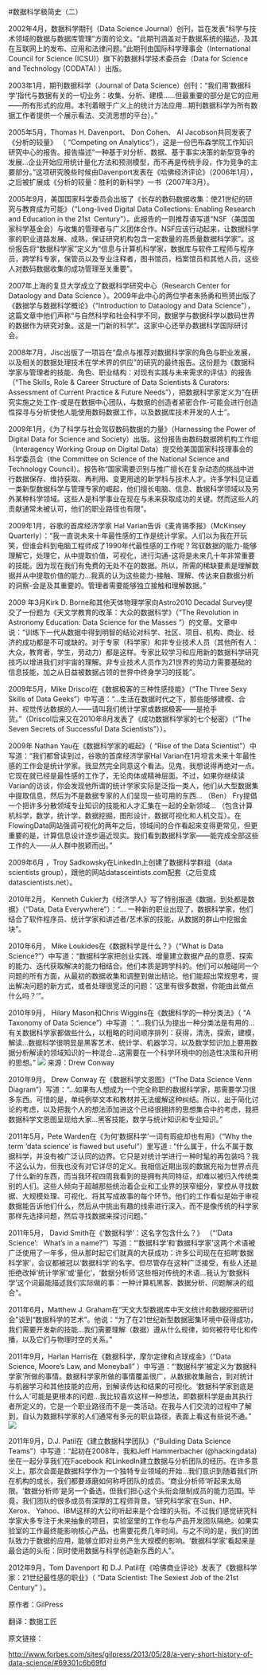 #数据科学极简史（二）


2002年4月，数据科学期刊（Data Science Journal）创刊，旨在发表“科学与技术领域的数据与数据库管理”方面的论文。“此期刊涵盖对于数据系统的描述，及其在互联网上的发布、应用和法律问题。”此期刊由国际科学理事会（International Council for Science (ICSU)）旗下的数据科学技术委员会（Data for Science and Technology (CODATA) ）出版。

2003年1月，期刊数据科学（Journal of Data Science）创刊：“我们用‘数据科学’指代与数据有关的一切业务：收集、分析、建模......但最重要的部分是它的应用——所有形式的应用。本刊着眼于广义上的统计方法应用...期刊数据科学为所有数据工作者提供一个展示看法、交流思想的平台）。”

2005年5月，Thomas H. Davenport、 Don Cohen、 Al Jacobson共同发表了《分析的较量》 （ “Competing on Analytics”），这是一份巴布森学院工作知识研究中心的报告。报告描述“一种基于对分析、数据、基于事实决策的新型竞争的发展...企业开始应用统计量化方法和预测模型，而不再是传统手段，作为竞争的主要部分。”这项研究晚些时候由Davenport发表在《哈佛经济评论》（2006年1月），之后被扩展成《分析的较量：胜利的新科学》一书（2007年3月）。

2005年9月，美国国家科学委员会出版了《长存的数码数据收集：使21世纪的研究与教育成为可能》（“Long-lived Digital Data Collections: Enabling Research and Education in the 21st Century”）。此报告的一则推荐语写道“NSF（美国国家科学基金会）与收集的管理者与广义团体合作。NSF应该行动起来，让数据科学家的职业道路发展、成熟，保证研究机构包含一定数量的高质量数据科学家”。这份报告将“数据科学家”定义为“信息与计算机科学家，数据库与软件工程师与程序员，跨学科专家，保管员以及专业注释者，图书馆员，档案馆员和其他人员，这些人对数码数据收集的成功管理至关重要”。

2007年上海的复旦大学成立了数据科学研究中心（Research Center for Dataology and Data Science ）。2009年此中心的两位学者朱扬勇和熊赟出版了《数据学与数据科学概论》（“Introduction to Dataology and Data Science”），这篇文章中他们声称“与自然科学和社会科学不同，数据学与数据科学以数码世界的数据作为研究对象。这是一门新的科学”。这家中心还举办数据科学国际研讨会。

2008年7月，Jisc出版了一项旨在“盘点与推荐对数据科学家的角色与职业发展，以及相关的数据处理技术在学术界的供应”的研究的最终报告。这份题为《数据科学家与管理者的技能、角色、职业结构：对现有实践与未来需求的评估》的报告（“The Skills, Role & Career Structure of Data Scientists & Curators:  Assessment of Current Practice & Future Needs”），把数据科学家定义为“在研究实施之处工作-或是在数据中心团队，与数据的创造者紧密合作-可能会进行创造性探寻与分析使他人能使用数码数据工作，以及数据库技术开发的人士”。

2009年1月，《为了科学与社会驾驭数码数据的力量》（Harnessing the Power of Digital Data for Science and Society）出版。这份报告由数码数据跨机构工作组（Interagency Working Group on Digital Data）提交给美国国家科技理事会的科学委员会（the Committee on Science of the National Science and Technology Council）。报告称“国家需要识别与推广擅长在复杂动态的挑战中进行数据保存、维持获取、再利用、变更用途的新学科与技术人才。许多学科见证着一类新型数据科学与管理专家的崛起，他们擅长电脑、信息、数据科学领域以及另外某种科学领域。这些人是科学事业在现在与未来获取成功的关键。然而这些人的贡献通常未被认可，他们的职业路径也有限”。

2009年1月，谷歌的首席经济学家 Hal Varian告诉《麦肯锡季报》（McKinsey Quarterly）：“我一直说未来十年最性感的工作是统计学家。人们以为我在开玩笑，但谁会料到电脑工程师成了1990年代最性感的工作呢？驾驭数据的能力-能够理解它，处理它，从中提取价值，可视化，进行沟通-这将是未来几十年非常重要的技能。因为现在我们有免费的无处不在的数据。所以，所需的稀缺要素是理解数据并从中提取价值的能力...我真的认为这些能力-接触、理解、传达来自数据分析的洞察-会是及其重要的。管理者需要能够独立接触和理解数据。” 

2009 年3月Kirk D. Borne和其他天体物理学家向Astro2010 Decadal Survey提交了一份题为《天文学教育的改革：大众的数据科学》（“The Revolution in Astronomy Education: Data Science for the Masses ”）的文章。文章中说：“训练下一代从数据中得到明智的结论对科学、社区、项目、机构、商业、经济的成功都是不可或缺的。对于专家（科学家）和非专业技术人员（其他所有人：大众，教育者，学生，劳动力）都是这样。专家比较学习和应用新的数据科学研究技巧以增进我们对宇宙的理解。非专业技术人员作为21世界的劳动力需要基础的信息技能，加之从日益被数据占领的世界中终身学习的技能”。 

2009年5月，Mike Driscol在《数据极客的三种性感技能》（“The Three Sexy Skills of Data Geeks”）中写道：“...生活在数据时代之下，那些能够建模、合并、视觉传达数据的人——请叫我们统计学家或数据极客——是抢手货。”（Driscol后来又在2010年8月发表了《成功数据科学家的七个秘密》（“The Seven Secrets of Successful Data Scientists”））。

2009年 Nathan Yau在《数据科学家的崛起》（ “Rise of the Data Scientist”）中写道：“我们都曾读到过，谷歌的首席经济学家Hal Varian在1月坦言未来十年最性感的工作会是统计学家。我显然完全同意这个看法。见鬼，我想说得再绝对一点。它现在就已经是最性感的工作了，无论肉体或精神层面。不过，如果你继续读Varian的访谈，你会发现他所谓的统计学家实际是泛指一类人，他们从大型数据集中提取信息，然后为不是数据专家的人们呈现一些可用的东西... （Ben） Fry提倡一个把许多分散领域专业知识的技能和人才汇集在一起的全新领域… （包含计算机科学，数学，统计学，数据挖掘，图形设计，数据可视化和人机交互）。在FlowingData网站强调可视化的两年之后，领域间的合作看起来变得更常见，但更重要的是，计算信息设计逐步逼近现实。我们看到数据科学家——能完成全部这些工作的人——从人群中脱颖而出。”

2009年6月 ，Troy Sadkowsky在LinkedIn上创建了数据科学群组（data scientists group），跟他的网站datasceintists.com配套（之后变成 datascientists.net）。

2010年2月， Kenneth Cukier为《经济学人》写了特别报道《数据，到处都是数据》（“Data, Data Everywhere”）：“… 一种新的职业出现了，数据科学家，他们结合了软件程序员、统计学家和讲述者/艺术家的技能，从数据的群山中挖掘金块”。

2010年6月， Mike Loukides在《数据科学是什么？》（“What is Data Science?”）中写道：“数据科学家把创业实践、增量建立数据产品的意愿、探索的能力、迭代获取解决的能力相结合。他们本质是跨学科的。他们可以触碰同一个问题的所有方面，从最初的数据收集和调整到做出结论。他们能超出常规思考，提出解决问题的新方式，或者处理很宽泛的问题：‘这里有很多数据，你能由此做点什么吗？’”。

2010年9月， Hilary Mason和Chris Wiggins在《数据科学的一种分类法》（ “A Taxonomy of Data Science”）中写道 ：“…我们认为提出一种分类法是有用的...有关数据科学家都做些什么，以粗略的时间顺序排列：获得，清洗，探索，建模，解读...数据科学很明显是黑客艺术、统计学、机器学习，以及数学知识加上要用数据分析解读的领域知识的一种混合...这需要在一个科学环境中的创造性决策和开明的思想。”
 ![](http://static.datartisan.com/upload/attachment/2016/03/KcLrL2Qa.pictClipping)
来源：Drew Conway

2010年9月， Drew Conway 在《数据科学文恩图》（“The Data Science Venn Diagram”）写道：“…如果有人想成为一个完全称职的数据科学家，那需要学习很多东西。可惜的是，单纯例举文本和教材并无法缓解这种纠结。所以，出于简化讨论的考虑，以及把我个人的想法添加进这个已经很拥挤的思想集合中的考虑，我把数据科学文恩图呈现给大家...黑客技能，数学与统计知识和专业知识。”

2011年5月，Pete Warden在《为何‘数据科学’一词有瑕疵却也有用》（“Why the term ‘data science’ is flawed but useful”）里写道 : “什么属于，什么不属于数据科学，并没有被广泛认同的边界。它只是对统计学进行一种时髦的再包装吗？我不这么认为，但我也没有对它详尽的定义。我相信近期出现的数据充裕为世界点亮了什么新的东西，而当我环视四周我看到的是拥有共同特征，却难以被归入传统类别的人们。这些人倾向于超越那些统治着企业和工业界的狭窄细分，掌控从寻找数据、大规模处理、可视化、将其写成故事的每个环节。他们的工作看似是始于审视数据能告诉他们什么，然后从中挑出有趣的线索进行深入，而不是像传统的科学家那样先选择问题，然后寻找数据来探讨问题。”

2011年5月， David Smith在《‘数据科学’：这名字包含什么？》 （“’Data Science’:  What’s in a name?”）写道：“‘数据科学’和‘数据科学家’这两个术语被广泛使用了一年多，但从那时起它们就真的大获成功：许多公司现在在招聘‘数据科学家’，会议都被冠以‘数据科学’的名字。但尽管存在这种广泛接受，有些人还是拒绝改掉‘统计学家’或‘量化’，‘数据分析师’这些相对传统的术语...我认为‘数据科学’这个词最能描述我们实际做的事：一种计算机黑客、数据分析、问题解决的组合”。

2011年6月，Matthew J. Graham在“天文大型数据库中天文统计和数据挖掘研讨会”谈到“数据科学的艺术”。他说：“为了在21世纪新型数据密集环境中获得成功，我们需要开发新的技能...我们需要理解（数据）遵从什么规律，如何被符号化和传播，以及它们与物理时空的关系。”

2011年9月，Harlan Harris在《数据科学，摩尔定律和点球成金》（“Data Science, Moore’s Law, and Moneyball” ）中写道：“‘数据科学’被定义为‘数据科学家’所做的事情。数据科学家所做的事情覆盖很广，从数据收集融合，到对统计与机器学习和其他技能的应用，到解读传达和结果的可视化。‘数据科学家到底是什么人’可能是更根本的问题...我比较喜欢这样一种想法，即数据科学是由其执行者所定义的，它是一个职业路径而不是一类活动。在我与人们交流的过程中了解到，自认为数据科学家的人们通常有多元的职业路径，表面上看这有些说不通。”
![](http://static.datartisan.com/upload/attachment/2016/03/a147bD8s.pictClipping)
 
2011年9月，D.J. Patil在《建立数据科学团队》（“Building Data Science Teams”）中写道：“起初在2008年，我和Jeff Hammerbacher (@hackingdata) 坐在一起分享我们在Facebook 和LinkedIn建立数据与分析团队的经历。在许多意义上，那次会面是数据科学作为一个独特专业领域的开始...我们意识到随着我们所在机构的成长，我们都要琢磨如何称呼团队的成员。‘商业分析师’听起来太局限。‘数据分析师’是另一个备选，但我们担心这个头衔会限制成员的能力范围。毕竟，我们团队的很多成员有深厚的工程师背景。‘研究科学家’在Sun、HP、 Xerox、 Yahoo、IBM这样的大公司听起来是个合理的头衔。不过我们感觉研究科学家大多专注于未来抽象的项目，实验室里的工作也与产品开发团队隔绝。如果实验室的工作最终能影响核心产品，也需要花费几年时间。与之不同的是，我们的团队致力于数据的应用，能够立即对业务产生大规模的影响。‘数据科学家’看起来是最合适的头衔：同时使用数据与科学创造新东西的人”。 

2012年9月，Tom Davenport 和 D.J. Patil在《哈佛商业评论》发表了《数据科学家：21世纪最性感的职业》（ “Data Scientist: The Sexiest Job of the 21st Century” ）。


原作者：GilPress

翻译：数据工匠

原文链接：

http://www.forbes.com/sites/gilpress/2013/05/28/a-very-short-history-of-data-science/#69301c6b69fd
